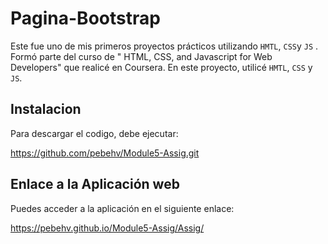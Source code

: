 # Pagina-Bootstrap

Este fue uno de mis primeros proyectos prácticos utilizando `HMTL`, `CSS`y `JS` . Formó parte del curso de " HTML, CSS, and Javascript for Web Developers" que realicé en Coursera. En este proyecto, utilicé `HMTL`, `CSS` y `JS`.


## Instalacion 

Para descargar el codigo, debe ejecutar:

https://github.com/pebehv/Module5-Assig.git


## Enlace a la Aplicación web 

Puedes acceder a la aplicación en el siguiente enlace:

https://pebehv.github.io/Module5-Assig/Assig/
